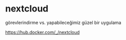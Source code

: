 # nextcloud

görevlerindirme vs. yapabileceğimiz güzel bir uygulama

https://hub.docker.com/_/nextcloud
